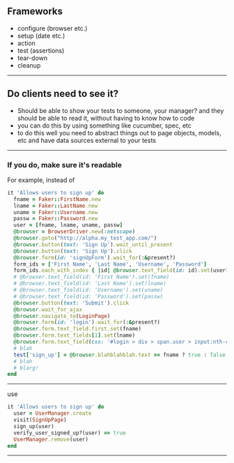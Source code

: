 ## Frameworks
- configure (browser etc.)
- setup (date etc.)
- action
- test (assertions)
- tear-down
- cleanup

---

## Do clients need to see it?
- Should be able to show your tests to someone, your manager? and they should be able to read it, without having to know how to code
- you can do this by using something like cucumber, spec, etc
- to do this well you need to abstract things out to page objects, models, etc and have data sources external to your tests

---

### If you do, make sure it's readable
For example, instead of
```ruby
it 'Allows users to sign up' do
  fname = Faker::FirstName.new
  lname = Faker::LastName.new
  uname = Faker::Username.new
  passw = Faker::Password.new
  user = [fname, lname, uname, passw]
  @browser = BrowserDriver.new(:netscape)
  @browser.goto("http://alpha.my_test_app.com/")
  @browser.button(text: 'Sign Up').wait_until_present
  @browser.button(text: 'Sign Up').click
  @browser.form(id: 'signUpForm').wait_for(:&present?)
  form_ids = ['First Name', 'Last Name', 'Username', 'Password']
  form_ids.each_with_index { |id| @browser.text_field(id: id).set(user[i]) }
  # @browser.text_field(id: 'First Name').set(fname)
  # @browser.text_field(id: 'Last Name').set(lname)
  # @browser.text_field(id: 'Username').set(uname)
  # @browser.text_field(id: 'Password').set(passw)
  @browser.button(text: 'Submit').click
  @browser.wait_for_ajax
  @browser.navigate_to(LoginPage)
  @browser.form(id: 'login').wait_for(:&present?)
  @browser.form.text_field.first.set(fname)
  @browser.form.text_fields[1].set(lname)
  @browser.form.text_field(css: '#login > div > span.user > input:nth-child(2)').set(passw)
  # blah
  test['sign_up'] = @browser.blahblahblah.text == fname ? true : false
  # blah
  # blarg!
end
```

---

use
```ruby
it 'Allows users to sign up' do
  user = UserManager.create
  visit(SignUpPage)
  sign_up(user)
  verify_user_signed_up?(user) == true
  UserManager.remove(user)
end
```

---
